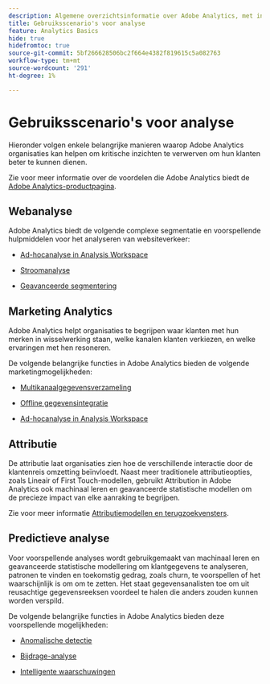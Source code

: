 ```yaml
---
description: Algemene overzichtsinformatie over Adobe Analytics, met inbegrip van informatie over de interface van Analytics evenals begonnen informatie voor beheerders, analisten, gebruikers, en ontwikkelaars.
title: Gebruiksscenario's voor analyse
feature: Analytics Basics
hide: true
hidefromtoc: true
source-git-commit: 5bf266628506bc2f664e4382f819615c5a082763
workflow-type: tm+mt
source-wordcount: '291'
ht-degree: 1%

---
```


# Gebruiksscenario&#39;s voor analyse

Hieronder volgen enkele belangrijke manieren waarop Adobe Analytics organisaties kan helpen om kritische inzichten te verwerven om hun klanten beter te kunnen dienen.

Zie voor meer informatie over de voordelen die Adobe Analytics biedt de [Adobe Analytics-productpagina](https://business.adobe.com/products/analytics/adobe-analytics.html).

## Webanalyse

Adobe Analytics biedt de volgende complexe segmentatie en voorspellende hulpmiddelen voor het analyseren van websiteverkeer:

* [Ad-hocanalyse in Analysis Workspace](/help/analyze/analysis-workspace/home.md)

* [Stroomanalyse](/help/analyze/analysis-workspace/visualizations/c-flow/flow.md)

* [Geavanceerde segmentering](https://experienceleague.adobe.com/docs/analytics/components/segmentation/seg-home.html)


## Marketing Analytics

Adobe Analytics helpt organisaties te begrijpen waar klanten met hun merken in wisselwerking staan, welke kanalen klanten verkiezen, en welke ervaringen met hen resoneren.

De volgende belangrijke functies in Adobe Analytics bieden de volgende marketingmogelijkheden:

* [Multikanaalgegevensverzameling](https://experienceleague.adobe.com/docs/analytics/analyze/reports-analytics/reporting-interface/overview-data-collection.html?lang=en)

* [Offline gegevensintegratie](https://experienceleague.adobe.com/docs/analytics/import/data-sources/overview.html?lang=en)

* [Ad-hocanalyse in Analysis Workspace](/help/analyze/analysis-workspace/home.md)

## Attributie

De attributie laat organisaties zien hoe de verschillende interactie door de klantenreis omzetting beïnvloedt. Naast meer traditionele attributieopties, zoals Lineair of First Touch-modellen, gebruikt Attribution in Adobe Analytics ook machinaal leren en geavanceerde statistische modellen om de precieze impact van elke aanraking te begrijpen.

Zie voor meer informatie [Attributiemodellen en terugzoekvensters](/help/analyze/analysis-workspace/attribution/models.md).

## Predictieve analyse

Voor voorspellende analyses wordt gebruikgemaakt van machinaal leren en geavanceerde statistische modellering om klantgegevens te analyseren, patronen te vinden en toekomstig gedrag, zoals churn, te voorspellen of het waarschijnlijk is om om te zetten. Het staat gegevensanalisten toe om uit reusachtige gegevensreeksen voordeel te halen die anders zouden kunnen worden verspild.

De volgende belangrijke functies in Adobe Analytics bieden deze voorspellende mogelijkheden:

* [Anomalische detectie](#anomaly-detection)

* [Bijdrage-analyse](#contribution-analysis)

* [Intelligente waarschuwingen](#intelligent-alerts)
